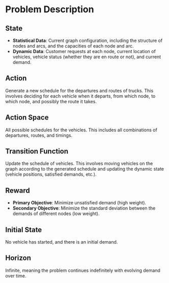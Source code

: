 # Problem Description

## State
- **Statistical Data**: Current graph configuration, including the structure of nodes and arcs, and the capacities of each node and arc.
- **Dynamic Data**: Customer requests at each node, current location of vehicles, vehicle status (whether they are en route or not), and current demand.

## Action
Generate a new schedule for the departures and routes of trucks. This involves deciding for each vehicle when it departs, from which node, to which node, and possibly the route it takes.

## Action Space
All possible schedules for the vehicles. This includes all combinations of departures, routes, and timings.

## Transition Function
Update the schedule of vehicles. This involves moving vehicles on the graph according to the generated schedule and updating the dynamic state (vehicle positions, satisfied demands, etc.).

## Reward
- **Primary Objective**: Minimize unsatisfied demand (high weight).
- **Secondary Objective**: Minimize the standard deviation between the demands of different nodes (low weight).

## Initial State
No vehicle has started, and there is an initial demand.

## Horizon
Infinite, meaning the problem continues indefinitely with evolving demand over time.
